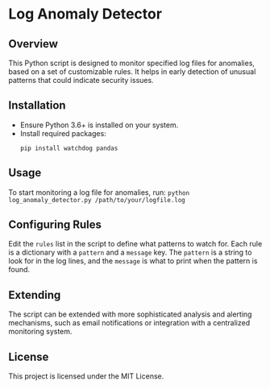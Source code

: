 # Log Anomaly Detector

## Overview
This Python script is designed to monitor specified log files for anomalies, based on a set of customizable rules. It helps in early detection of unusual patterns that could indicate security issues.

## Installation
- Ensure Python 3.6+ is installed on your system.
- Install required packages:
    ```
    pip install watchdog pandas
    ```

## Usage
To start monitoring a log file for anomalies, run:
    ```
    python log_anomaly_detector.py /path/to/your/logfile.log
    ```

## Configuring Rules
Edit the `rules` list in the script to define what patterns to watch for. Each rule is a dictionary with a `pattern` and a `message` key. The `pattern` is a string to look for in the log lines, and the `message` is what to print when the pattern is found.

## Extending
The script can be extended with more sophisticated analysis and alerting mechanisms, such as email notifications or integration with a centralized monitoring system.

## License
This project is licensed under the MIT License.
